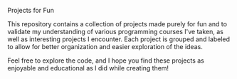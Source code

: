 Projects for Fun

This repository contains a collection of projects made purely for fun and to validate my understanding of various programming courses I've taken, as well as interesting projects I encounter. Each project is grouped and labeled to allow for better organization and easier exploration of the ideas.

Feel free to explore the code, and I hope you find these projects as enjoyable and educational as I did while creating them!
